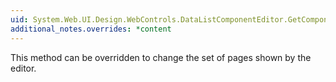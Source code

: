 ```yaml
---
uid: System.Web.UI.Design.WebControls.DataListComponentEditor.GetComponentEditorPages
additional_notes.overrides: *content
---
```


<p>This method can be overridden to change the set of pages shown by the editor.</p>


